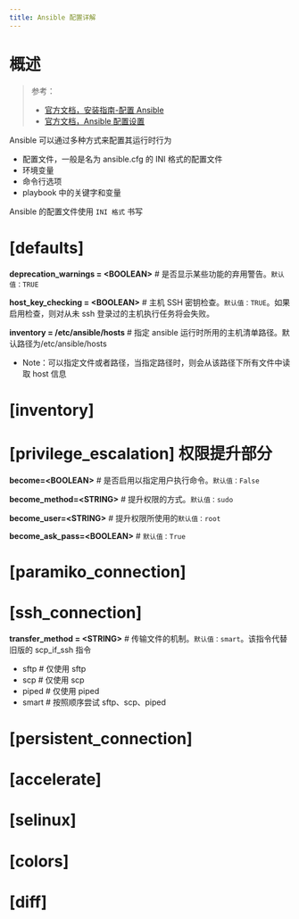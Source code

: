 ```yaml
---
title: Ansible 配置详解
---
```


# 概述

> 参考：
> - [官方文档，安装指南-配置 Ansible](https://docs.ansible.com/ansible/latest/installation_guide/intro_configuration.html)
> - [官方文档，Ansible 配置设置](https://docs.ansible.com/ansible/latest/reference_appendices/config.html)

Ansible 可以通过多种方式来配置其运行时行为
- 配置文件，一般是名为 ansible.cfg 的 INI 格式的配置文件
- 环境变量
- 命令行选项
- playbook 中的关键字和变量

Ansible 的配置文件使用 `INI 格式` 书写

# \[defaults]

**deprecation_warnings = \<BOOLEAN>** # 是否显示某些功能的弃用警告。`默认值：TRUE`

**host_key_checking = \<BOOLEAN>** # 主机 SSH 密钥检查。`默认值：TRUE`。如果启用检查，则对从未 ssh 登录过的主机执行任务将会失败。

**inventory = /etc/ansible/hosts** # 指定 ansible 运行时所用的主机清单路径。默认路径为/etc/ansible/hosts

- Note：可以指定文件或者路径，当指定路径时，则会从该路径下所有文件中读取 host 信息

# \[inventory]

# \[privilege_escalation] 权限提升部分

**become=\<BOOLEAN>** # 是否启用以指定用户执行命令。`默认值：False`

**become_method=\<STRING>** # 提升权限的方式。`默认值：sudo`

**become_user=\<STRING>** # 提升权限所使用的`默认值：root`

**become_ask_pass=\<BOOLEAN>** # `默认值：True`

# \[paramiko_connection]

# \[ssh_connection]

**transfer_method = \<STRING>** # 传输文件的机制。`默认值：smart`。该指令代替旧版的 scp_if_ssh 指令

- sftp # 仅使用 sftp
- scp # 仅使用 scp
- piped # 仅使用 piped
- smart # 按照顺序尝试 sftp、scp、piped

# \[persistent_connection]

# \[accelerate]

# \[selinux]

# \[colors]

# \[diff]
